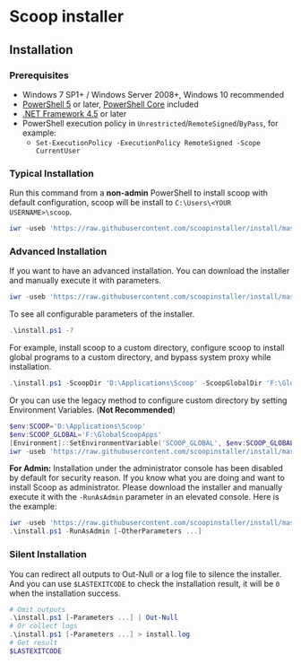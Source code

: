 # Scoop installer

## Installation

### Prerequisites

- Windows 7 SP1+ / Windows Server 2008+, Windows 10 recommended
- [PowerShell 5](https://aka.ms/wmf5download) or later, [PowerShell Core](https://github.com/PowerShell/PowerShell) included
- [.NET Framework 4.5](https://microsoft.com/net/download) or later
- PowerShell execution policy in `Unrestricted`/`RemoteSigned`/`ByPass`, for example:
  - `Set-ExecutionPolicy -ExecutionPolicy RemoteSigned -Scope CurrentUser`

### Typical Installation

Run this command from a **non-admin** PowerShell to install scoop with default configuration,
scoop will be install to `C:\Users\<YOUR USERNAME>\scoop`.

```powershell
iwr -useb 'https://raw.githubusercontent.com/scoopinstaller/install/master/install.ps1' | iex
```

### Advanced Installation

If you want to have an advanced installation. You can download the installer and manually execute it with parameters.

```powershell
iwr -useb 'https://raw.githubusercontent.com/scoopinstaller/install/master/install.ps1' -outfile 'install.ps1'
```

To see all configurable parameters of the installer.

```powershell
.\install.ps1 -?
```

For example, install scoop to a custom directory, configure scoop to install
global programs to a custom directory, and bypass system proxy while installation.

```powershell
.\install.ps1 -ScoopDir 'D:\Applications\Scoop' -ScoopGlobalDir 'F:\GlobalScoopApps' -NoProxy
```

Or you can use the legacy method to configure custom directory by setting Environment Variables. (**Not Recommended**)

```powershell
$env:SCOOP='D:\Applications\Scoop'
$env:SCOOP_GLOBAL='F:\GlobalScoopApps'
[Environment]::SetEnvironmentVariable('SCOOP_GLOBAL', $env:SCOOP_GLOBAL, 'Machine')
iwr -useb 'https://raw.githubusercontent.com/scoopinstaller/install/master/install.ps1' | iex
```

**For Admin:** Installation under the administrator console has been disabled by default for security reason. If you know what you are doing and want to install Scoop as administrator. Please download the installer and manually execute it with the `-RunAsAdmin` parameter in an elevated console. Here is the example:

```powershell
iwr -useb 'https://raw.githubusercontent.com/scoopinstaller/install/master/install.ps1' -outfile 'install.ps1'
.\install.ps1 -RunAsAdmin [-OtherParameters ...]
```

### Silent Installation

You can redirect all outputs to Out-Null or a log file to silence the installer. And you can use `$LASTEXITCODE` to check the installation result, it will be `0` when the installation success.

```powershell
# Omit outputs
.\install.ps1 [-Parameters ...] | Out-Null
# Or collect logs
.\install.ps1 [-Parameters ...] > install.log
# Get result
$LASTEXITCODE
```
